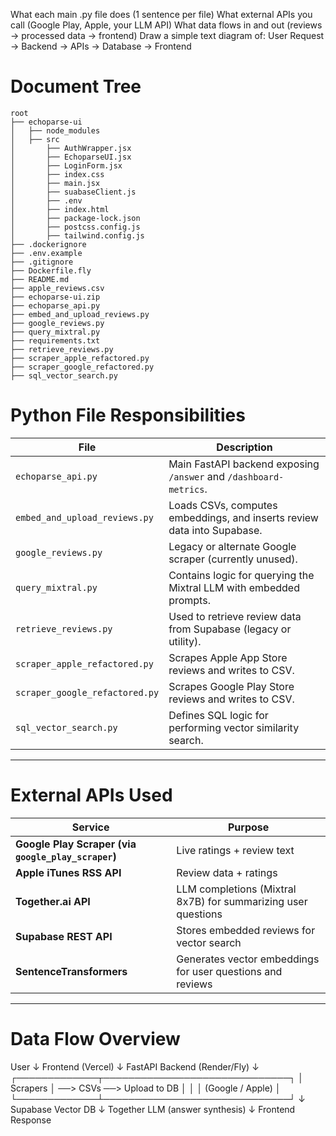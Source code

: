 What each main .py file does (1 sentence per file)
What external APIs you call (Google Play, Apple, your LLM API)
What data flows in and out (reviews → processed data → frontend)
Draw a simple text diagram of: User Request → Backend → APIs → Database → Frontend

# Document Tree

```
root
├── echoparse-ui
│   ├── node_modules
│   ├── src
│       ├── AuthWrapper.jsx
│       ├── EchoparseUI.jsx
│       ├── LoginForm.jsx
│       ├── index.css
│       ├── main.jsx
│       ├── suabaseClient.js
│       ├── .env
│       ├── index.html
│       ├── package-lock.json
│       ├── postcss.config.js
│       ├── tailwind.config.js
├── .dockerignore 
├── .env.example
├── .gitignore
├── Dockerfile.fly
├── README.md
├── apple_reviews.csv
├── echoparse-ui.zip
├── echoparse_api.py
├── embed_and_upload_reviews.py
├── google_reviews.py
├── query_mixtral.py
├── requirements.txt
├── retrieve_reviews.py
├── scraper_apple_refactored.py
├── scraper_google_refactored.py
├── sql_vector_search.py
```

# Python File Responsibilities

| File                          | Description |
|-------------------------------|-------------|
| `echoparse_api.py`            | Main FastAPI backend exposing `/answer` and `/dashboard-metrics`. |
| `embed_and_upload_reviews.py` | Loads CSVs, computes embeddings, and inserts review data into Supabase. |
| `google_reviews.py`           | Legacy or alternate Google scraper (currently unused). |
| `query_mixtral.py`            | Contains logic for querying the Mixtral LLM with embedded prompts. |
| `retrieve_reviews.py`         | Used to retrieve review data from Supabase (legacy or utility). |
| `scraper_apple_refactored.py` | Scrapes Apple App Store reviews and writes to CSV. |
| `scraper_google_refactored.py`| Scrapes Google Play Store reviews and writes to CSV. |
| `sql_vector_search.py`        | Defines SQL logic for performing vector similarity search. |

---

# External APIs Used

| Service             | Purpose |
|---------------------|---------|
| **Google Play Scraper (via `google_play_scraper`)** | Live ratings + review text |
| **Apple iTunes RSS API** | Review data + ratings |
| **Together.ai API** | LLM completions (Mixtral 8x7B) for summarizing user questions |
| **Supabase REST API** | Stores embedded reviews for vector search |
| **SentenceTransformers** | Generates vector embeddings for user questions and reviews |

---

# Data Flow Overview

User
↓
Frontend (Vercel)
↓
FastAPI Backend (Render/Fly)
↓
┌─────────────┬──────────────────────────────┐
│ Scrapers │ ──> CSVs ──> Upload to DB │
│ │ (Google / Apple) │
└─────────────┴──────────────────────────────┘
↓
Supabase Vector DB
↓
Together LLM (answer synthesis)
↓
Frontend Response
